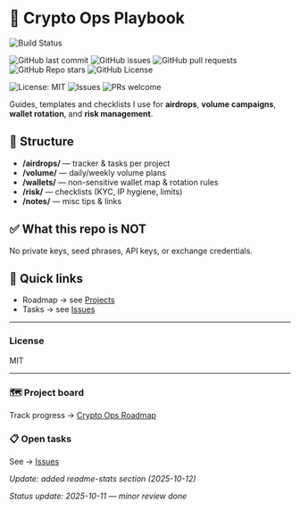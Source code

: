# 🧭 Crypto Ops Playbook

![Build Status](https://github.com/soulmxs/ecom-floor-mats-kit/actions/workflows/test.yml/badge.svg)

![GitHub last commit](https://img.shields.io/github/last-commit/soulmxs/crypto-ops-playbook?color=brightgreen)
![GitHub issues](https://img.shields.io/github/issues/soulmxs/crypto-ops-playbook)
![GitHub pull requests](https://img.shields.io/github/issues-pr/soulmxs/crypto-ops-playbook)
![GitHub Repo stars](https://img.shields.io/github/stars/soulmxs/crypto-ops-playbook?style=social)
![GitHub License](https://img.shields.io/github/license/soulmxs/crypto-ops-playbook)

![License: MIT](https://img.shields.io/badge/License-MIT-green.svg)
![Issues](https://img.shields.io/github/issues/soulmxs/crypto-ops-playbook)
![PRs welcome](https://img.shields.io/badge/PRs-welcome-brightgreen)

Guides, templates and checklists I use for **airdrops**, **volume campaigns**, **wallet rotation**, and **risk management**.

## 📂 Structure
- **/airdrops/** — tracker & tasks per project
- **/volume/** — daily/weekly volume plans
- **/wallets/** — non-sensitive wallet map & rotation rules
- **/risk/** — checklists (KYC, IP hygiene, limits)
- **/notes/** — misc tips & links

## ✅ What this repo is NOT
No private keys, seed phrases, API keys, or exchange credentials.

## 🔗 Quick links
- Roadmap → see [Projects](../../projects)
- Tasks → see [Issues](../../issues)

---
### License
MIT

---

### 🗺️ Project board
Track progress → [Crypto Ops Roadmap](../../projects)

### 📋 Open tasks
See → [Issues](../../issues)


_Update: added readme-stats section (2025-10-12)_


_Status update: 2025-10-11 — minor review done_


